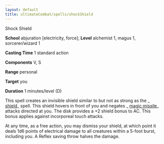 ```yaml
---
layout: default
title: ultimateCombat/spells/shockShield
---
```

Shock Shield

**School** abjuration [electricity, force]; **Level** alchemist 1, magus 1, sorcerer/wizard 1

**Casting Time** 1 standard action

**Components** V, S

**Range** personal

**Target** you

**Duration** 1 minutes/level (D)

This spell creates an invisible shield similar to but not as strong as the _ [shield](spells/shield#_shield)_ spell. This shield hovers in front of you and negates _ [magic missile](spells/magicMissile#_magic-missile)_ attacks directed at you. The disk provides a +2 shield bonus to AC. This bonus applies against incorporeal touch attacks.

At any time, as a free action, you may dismiss your shield, at which point it deals 1d6 points of electrical damage to all creatures within a 5-foot burst, including you. A Reflex saving throw halves the damage.

